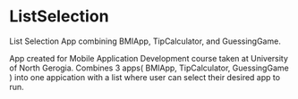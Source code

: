 # ListSelection
List Selection App combining BMIApp, TipCalculator, and GuessingGame.

App created for Mobile Application Development course taken at University of North Gerogia. 
Combines 3 apps( BMIApp, TipCalculator, GuessingGame ) into one appication with a list where user can select their desired app to run.
